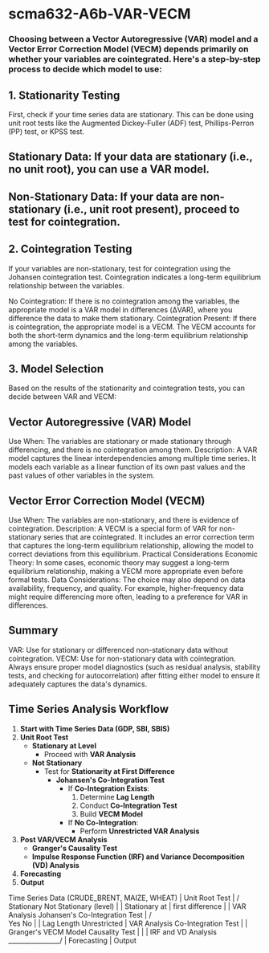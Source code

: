 # scma632-A6b-VAR-VECM

### Choosing between a Vector Autoregressive (VAR) model and a Vector Error Correction Model (VECM) depends primarily on whether your variables are cointegrated. Here's a step-by-step process to decide which model to use:

## 1. Stationarity Testing
First, check if your time series data are stationary. This can be done using unit root tests like the Augmented Dickey-Fuller (ADF) test, Phillips-Perron (PP) test, or KPSS test.

## Stationary Data: If your data are stationary (i.e., no unit root), you can use a VAR model.
## Non-Stationary Data: If your data are non-stationary (i.e., unit root present), proceed to test for cointegration.

## 2. Cointegration Testing
If your variables are non-stationary, test for cointegration using the Johansen cointegration test. Cointegration indicates a long-term equilibrium relationship between the variables.

No Cointegration: If there is no cointegration among the variables, the appropriate model is a VAR model in differences (ΔVAR), where you difference the data to make them stationary.
Cointegration Present: If there is cointegration, the appropriate model is a VECM. The VECM accounts for both the short-term dynamics and the long-term equilibrium relationship among the variables.

## 3. Model Selection
Based on the results of the stationarity and cointegration tests, you can decide between VAR and VECM:

## Vector Autoregressive (VAR) Model
Use When: The variables are stationary or made stationary through differencing, and there is no cointegration among them.
Description: A VAR model captures the linear interdependencies among multiple time series. It models each variable as a linear function of its own past values and the past values of other variables in the system.

## Vector Error Correction Model (VECM)
Use When: The variables are non-stationary, and there is evidence of cointegration.
Description: A VECM is a special form of VAR for non-stationary series that are cointegrated. It includes an error correction term that captures the long-term equilibrium relationship, allowing the model to correct deviations from this equilibrium.
Practical Considerations
Economic Theory: In some cases, economic theory may suggest a long-term equilibrium relationship, making a VECM more appropriate even before formal tests.
Data Considerations: The choice may also depend on data availability, frequency, and quality. For example, higher-frequency data might require differencing more often, leading to a preference for VAR in differences.

## Summary
VAR: Use for stationary or differenced non-stationary data without cointegration.
VECM: Use for non-stationary data with cointegration.
Always ensure proper model diagnostics (such as residual analysis, stability tests, and checking for autocorrelation) after fitting either model to ensure it adequately captures the data's dynamics.

## Time Series Analysis Workflow

1. **Start with Time Series Data (GDP, SBI, SBIS)**
2. **Unit Root Test**
   - **Stationary at Level**
     - Proceed with **VAR Analysis**
   - **Not Stationary**
     - Test for **Stationarity at First Difference**
       - **Johansen's Co-Integration Test**
         - If **Co-Integration Exists**:
           1. Determine **Lag Length**
           2. Conduct **Co-Integration Test**
           3. Build **VECM Model**
         - If **No Co-Integration**:
           - Perform **Unrestricted VAR Analysis**
3. **Post VAR/VECM Analysis**
   - **Granger's Causality Test**
   - **Impulse Response Function (IRF) and Variance Decomposition (VD) Analysis**
4. **Forecasting**
5. **Output**

Time Series Data (CRUDE_BRENT, MAIZE, WHEAT)
             |
       Unit Root Test
             |
         /       \
 Stationary   Not Stationary
   (level)       |
     |        Stationary at 
     |         first difference
     |              |
  VAR Analysis   Johansen's 
                 Co-Integration Test
                      |
                 /         \
                Yes         No
                 |           |
            Lag Length   Unrestricted 
                 |         VAR Analysis
         Co-Integration Test    |
                 |           Granger's
             VECM Model     Causality Test
                 |                |
                 |          IRF and VD Analysis
                 \________________/
                           |
                      Forecasting
                           |
                          Output
